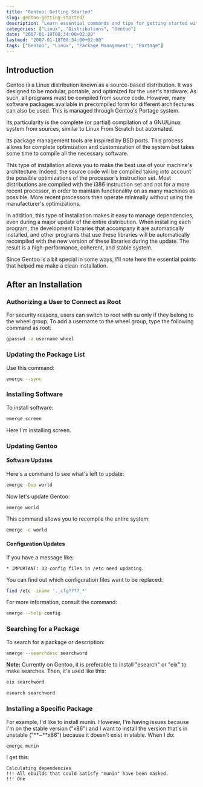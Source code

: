 ```yaml
---
title: "Gentoo: Getting Started"
slug: gentoo-getting-started/
description: "Learn essential commands and tips for getting started with Gentoo Linux after a fresh installation."
categories: ["Linux", "Distributions", "Gentoo"]
date: "2007-01-18T08:34:00+02:00"
lastmod: "2007-01-18T08:34:00+02:00"
tags: ["Gentoo", "Linux", "Package Management", "Portage"]
---
```


## Introduction

Gentoo is a Linux distribution known as a source-based distribution. It was designed to be modular, portable, and optimized for the user's hardware. As such, all programs must be compiled from source code. However, many software packages available in precompiled form for different architectures can also be used. This is managed through Gentoo's Portage system.

Its particularity is the complete (or partial) compilation of a GNU/Linux system from sources, similar to Linux From Scratch but automated.

Its package management tools are inspired by BSD ports. This process allows for complete optimization and customization of the system but takes some time to compile all the necessary software.

This type of installation allows you to make the best use of your machine's architecture. Indeed, the source code will be compiled taking into account the possible optimizations of the processor's instruction set. Most distributions are compiled with the i386 instruction set and not for a more recent processor, in order to maintain functionality on as many machines as possible. More recent processors then operate minimally without using the manufacturer's optimizations.

In addition, this type of installation makes it easy to manage dependencies, even during a major update of the entire distribution. When installing each program, the development libraries that accompany it are automatically installed, and other programs that use these libraries will be automatically recompiled with the new version of these libraries during the update. The result is a high-performance, coherent, and stable system.

Since Gentoo is a bit special in some ways, I'll note here the essential points that helped me make a clean installation.

## After an Installation

### Authorizing a User to Connect as Root

For security reasons, users can switch to root with su only if they belong to the wheel group. To add a username to the wheel group, type the following command as root:

```bash
gpasswd -a username wheel
```

### Updating the Package List

Use this command:

```bash
emerge --sync
```

### Installing Software

To install software:

```bash
emerge screen
```

Here I'm installing screen.

### Updating Gentoo

#### Software Updates

Here's a command to see what's left to update:

```bash
emerge -Dvp world
```

Now let's update Gentoo:

```bash
emerge world
```

This command allows you to recompile the entire system:

```bash
emerge -e world
```

#### Configuration Updates

If you have a message like:

```
* IMPORTANT: 33 config files in /etc need updating.
```

You can find out which configuration files want to be replaced:

```bash
find /etc -iname '._cfg????_*'
```

For more information, consult the command:

```bash
emerge --help config
```

### Searching for a Package

To search for a package or description:

```bash
emerge --searchdesc searchword
```

**Note:** Currently on Gentoo, it is preferable to install "esearch" or "eix" to make searches. Then, it's used like this:

```bash
eix searchword
```
```bash
esearch searchword
```

### Installing a Specific Package

For example, I'd like to install munin. However, I'm having issues because I'm on the stable version ("x86") and I want to install the version that's in unstable ("**~**x86") because it doesn't exist in stable. When I do:

```bash
emerge munin
```

I get this:

```
Calculating dependencies
!!! All ebuilds that could satisfy "munin" have been masked.
!!! One
